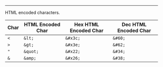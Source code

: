 -- -
HTML encoded characters. 

| Char | HTML Encoded Char | Hex HTML Encoded Char | Dec HTML Encoded Char |
| ---- | ----------------- | --------------------- | --------------------- |
| `<`  | `&lt;`            | `&#x3c;`              | `&#60;`               |
| `>`  | `&gt;`            | `&#x3e;`              | `&#62;`               |
| `"`  | `&quot;`          | `&#x22;`              | `&#34;`               |
| `&`  | `&amp;`           | `&#x26;`              | `&#38;`               |
